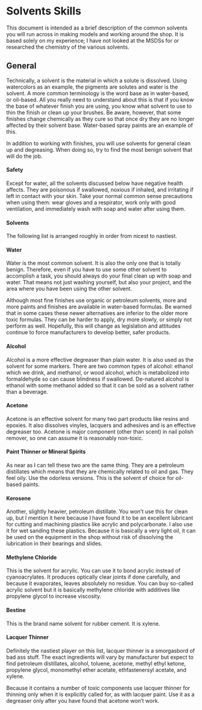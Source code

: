 ﻿# Solvents Skills 
This document is intended as a brief description of the common solvents you will run across in making models and working around the shop.  It is based solely on my experience;  I have not looked at the MSDSs for or researched the chemistry of the various solvents.

## General 
Technically, a solvent is the material in which a solute is dissolved.   Using watercolors as an example, the pigments are solutes and water is the solvent.   A more common terminology is the word base as in water-based, or oil-based.  All you really need to understand about this is that if you know the base of whatever finish you are using, you know what solvent to use to thin the finish or clean up your brushes.  Be aware, however, that some finishes change chemically as they cure so that once dry they are no longer affected by their solvent base.  Water-based spray paints are an example of this.

In addition to working with finishes, you will use solvents for general clean up and degreasing.  When doing so, try to find the most benign solvent that will do the job.

#### Safety 
Except for water, all the solvents discussed below have negative health affects.  They are poisonous if swallowed, noxious if inhaled, and irritating if left in contact with your skin.  Take your normal common sense precautions when using them: wear gloves and a respirator, work only with good ventilation, and immediately wash with soap and water after using them.  

#### Solvents 

The following list is arranged roughly in order from nicest to nastiest.

#### Water

Water is the most common solvent.  It is also the only one that is totally benign.  Therefore, even if you have to use some other solvent to accomplish a task, you should always do your final clean up with soap and water.  That means not just washing yourself, but also your project, and the area where you have been using the other solvent.  

Although most fine finishes use organic or petroleum solvents, more and more paints and finishes are available in water-based formulas.  Be warned that in some cases these newer alternatives are inferior to the older more toxic formulas.  They can be harder to apply, dry more slowly, or simply not perform as well.  Hopefully, this will change as legislation and attitudes continue to force manufacturers to develop better, safer products.

#### Alcohol

Alcohol is a more effective degreaser than plain water.  It is also used as the solvent for some markers.  There are two common types of alcohol: ethanol which we drink, and methanol, or wood alcohol, which is metabolized into formaldehyde so can cause blindness if swallowed.  De-natured alcohol is ethanol with some methanol added so that it can be sold as a solvent rather than a beverage.   

#### Acetone

Acetone is an effective solvent for many two part products like resins and epoxies. It also dissolves vinyles, lacquers and adhesives and is an effective degreaser too. Acetone is major component (other than scent) in nail polish remover, so one can assume it is reasonably non-toxic.

#### Paint Thinner or Mineral Spirits

As near as I can tell these two are the same thing.  They are a petroleum distillates which means that they are chemically related to oil and gas.  They feel oily.  Use the odorless versions.  This is the solvent of choice for oil-based paints.

#### Kerosene

Another, slightly heavier, petroleum distillate.  You won’t use this for clean up, but I mention it here because I have found it to be an excellent lubricant for cutting and machining plastics like acrylic and polycarbonate.  I also use it for wet sanding these plastics.  Because it is basically a very light oil, it can be used on the equipment in the shop without risk of dissolving the lubrication in their bearings and slides. 

#### Methylene Chloride

This is the solvent for acrylic.  You can use it to bond acrylic instead of cyanoacrylates.  It produces optically clear joints if done carefully, and because it evaporates, leaves absolutely no residue.  You can buy so-called acrylic solvent but it is basically methylene chloride with additives like propylene glycol to increase viscosity.

#### Bestine

This is the brand name solvent for rubber cement.  It is xylene.

#### Lacquer Thinner

Definitely the nastiest player on this list, lacquer thinner is a smorgasbord of bad ass stuff.  The exact ingredients will vary by manufacturer but expect to find petroleum distillates, alcohol, toluene, acetone, methyl ethyl ketone, propylene glycol, monomethyl ether acetate, ethfastenersyl acetate, and xylene.

Because it contains a number of toxic components use lacquer thinner for thinning only when it is explicitly called for, as with lacquer paint.  Use it as a degreaser only after you have found that acetone won’t work.

